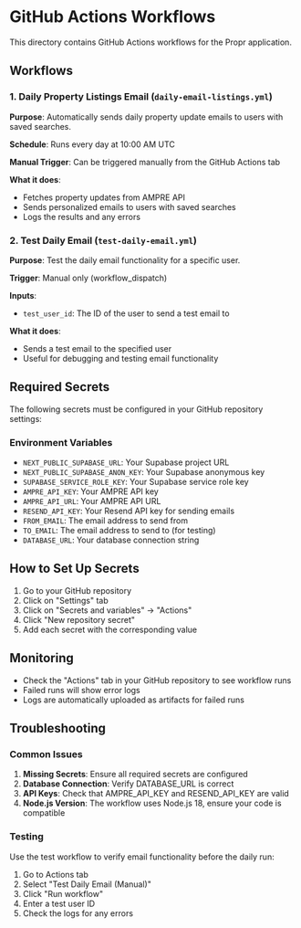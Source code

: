# GitHub Actions Workflows

This directory contains GitHub Actions workflows for the Propr application.

## Workflows

### 1. Daily Property Listings Email (`daily-email-listings.yml`)

**Purpose**: Automatically sends daily property update emails to users with saved searches.

**Schedule**: Runs every day at 10:00 AM UTC

**Manual Trigger**: Can be triggered manually from the GitHub Actions tab

**What it does**:
- Fetches property updates from AMPRE API
- Sends personalized emails to users with saved searches
- Logs the results and any errors

### 2. Test Daily Email (`test-daily-email.yml`)

**Purpose**: Test the daily email functionality for a specific user.

**Trigger**: Manual only (workflow_dispatch)

**Inputs**:
- `test_user_id`: The ID of the user to send a test email to

**What it does**:
- Sends a test email to the specified user
- Useful for debugging and testing email functionality

## Required Secrets

The following secrets must be configured in your GitHub repository settings:

### Environment Variables
- `NEXT_PUBLIC_SUPABASE_URL`: Your Supabase project URL
- `NEXT_PUBLIC_SUPABASE_ANON_KEY`: Your Supabase anonymous key
- `SUPABASE_SERVICE_ROLE_KEY`: Your Supabase service role key
- `AMPRE_API_KEY`: Your AMPRE API key
- `AMPRE_API_URL`: Your AMPRE API URL
- `RESEND_API_KEY`: Your Resend API key for sending emails
- `FROM_EMAIL`: The email address to send from
- `TO_EMAIL`: The email address to send to (for testing)
- `DATABASE_URL`: Your database connection string

## How to Set Up Secrets

1. Go to your GitHub repository
2. Click on "Settings" tab
3. Click on "Secrets and variables" → "Actions"
4. Click "New repository secret"
5. Add each secret with the corresponding value

## Monitoring

- Check the "Actions" tab in your GitHub repository to see workflow runs
- Failed runs will show error logs
- Logs are automatically uploaded as artifacts for failed runs

## Troubleshooting

### Common Issues

1. **Missing Secrets**: Ensure all required secrets are configured
2. **Database Connection**: Verify DATABASE_URL is correct
3. **API Keys**: Check that AMPRE_API_KEY and RESEND_API_KEY are valid
4. **Node.js Version**: The workflow uses Node.js 18, ensure your code is compatible

### Testing

Use the test workflow to verify email functionality before the daily run:
1. Go to Actions tab
2. Select "Test Daily Email (Manual)"
3. Click "Run workflow"
4. Enter a test user ID
5. Check the logs for any errors

